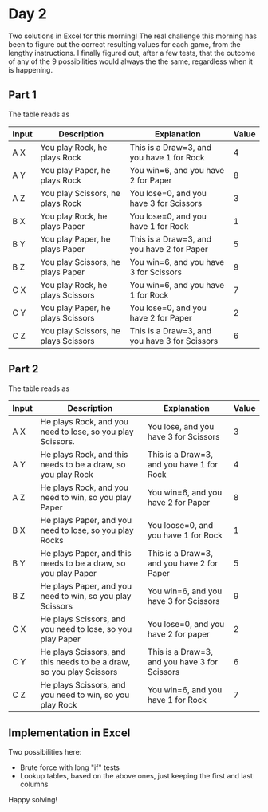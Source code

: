 # Day 2

Two solutions in Excel for this morning!
The real challenge this morning has been to figure out the correct resulting values for each game, from the lengthy instructions.
I finally figured out, after a few tests, that the outcome of any of the 9 possibilities would always the the same, regardless when it is happening.

## Part 1

The table reads as 

| Input | Description | Explanation | Value
| ----------- | ----------- | ----------- | ----------- 
| A X | You play Rock, he plays Rock| This is a Draw=3, and you have 1 for Rock| 4
| A Y | You play Paper, he plays Rock| You win=6, and you have 2 for Paper| 8
| A Z | You play Scissors, he plays Rock| You lose=0, and you have 3 for Scissors| 3
| B X | You play Rock, he plays Paper| You lose=0, and you have 1 for Rock| 1
| B Y | You play Paper, he plays Paper| This is a Draw=3, and you have 2 for Paper| 5
| B Z | You play Scissors, he plays Paper| You win=6, and you have 3 for Scissors| 9
| C X | You play Rock, he plays Scissors| You win=6, and you have 1 for Rock| 7
| C Y | You play Paper, he plays Scissors| You lose=0, and you have 2 for Paper| 2
| C Z | You play Scissors, he plays Scissors| This is a Draw=3, and you have 3 for Scissors| 6

## Part 2

The table reads as 

| Input | Description | Explanation | Value
| ----------- | ----------- | ----------- | ----------- 
| A X | He plays Rock, and you need to lose, so you play Scissors.| You lose, and you have 3 for Scissors| 3
| A Y | He plays Rock, and this needs to be a draw, so you play  Rock| This is a Draw=3, and you have 1 for Rock| 4
| A Z | He plays Rock, and you need to win, so you play  Paper| You win=6, and you have 2 for Paper| 8
| B X | He plays Paper, and you need to lose, so you play  Rocks| You loose=0, and you have 1 for Rock| 1
| B Y | He plays Paper, and this needs to be a draw, so you play  Paper| This is a Draw=3, and you have 2 for Paper| 5
| B Z | He plays Paper, and you need to win, so you play  Scissors| You win=6, and you have 3 for Scissors| 9
| C X | He plays Scissors, and you need to lose, so you play  Paper| You lose=0, and you have 2 for paper| 2
| C Y | He plays Scissors, and this needs to be a draw, so you play  Scissors| This is a Draw=3, and you have 3 for Scissors| 6
| C Z | He plays Scissors, and you need to win, so you play  Rock| You win=6, and you have 1 for Rock| 7

## Implementation in Excel
Two possibilities here:
- Brute force with long "if" tests
- Lookup tables, based on the above ones, just keeping the first and last columns

Happy solving!
